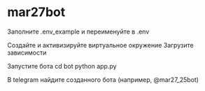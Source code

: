 # mar27bot

Заполните .env_example и переименуйте в .env

Создайте и активизируйте виртуальное окружение
Загрузите зависимости

Запустите бота
cd bot
python app.py

В telegram найдите созданного бота (например, @mar27_25bot)
